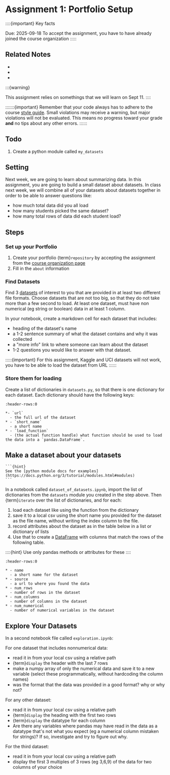 # Assignment 1: Portfolio Setup

::::{important} Key facts

Due: 2025-09-18
To accept the assignment, you have to have already joined the course organization 
:::::


## Related Notes

- [](../notes/2025-09-04.md)
- [](../notes/2025-09-09.md)
- [](../notes/2025-09-11.md) 


:::{warning}

This assignment relies on somethings that we will learn on Sept 11. 
::::


:::::::{important}
Remember that your code always has to adhere to the course [style guide](#style:hard). Small violations may receive a warning, but major violations will not be evaluated.  This means no progress toward your grade **and** no tips about any other errors. 
::::::

## Todo 


1. Create a python module called `my_datasets`



## Setting

Next week, we are going to learn about summarizing data. In this assignment, you are going to build a small dataset about datasets. In class next week, we will combine all of your datasets about datasets together in order to be able to answer questions like:

- how much total data did you all load
- how many students picked the same dataset?
- how many total rows of data did each student load?

## Steps

### Set up your Portfolio

1. Create your portfolio {term}`repository` by accepting the assignment from the [course organization page](https://github.com/rhodyprog4ds) 
1. Fill in the `about` information 

### Find Datasets

Find 3 [datasets](#data:basic) of interest to you that are provided in at least two different file formats. Choose datasets that are not too big, so that they do not take more than a few second to load. At least one dataset, must have non numerical (eg string or boolean) data in at least 1 column.

In your notebook, create a markdown cell for each dataset that includes:
- heading of the dataset's name
- a 1-2 sentence summary of what the dataset contains and why it was collected
- a "more info" link to where someone can learn about the dataset
- 1-2 questions you would like to answer with that dataset.

:::::{important}
For this assignment, Kaggle and UCI datasets will not work, you have to be able to load the dataset from URL
::::::

### Store them for loading

Create a list of dictionaries in `datasets.py`, so that there is one dictionary for each dataset. Each dictionary should have the following keys:

```{list-table} Meta Data Description of the dictionary to create
:header-rows:0

*- `url`
  - the full url of the dataset
* - `short_name`
  - a short name
* - `load_function`
  - (the actual function handle) what function should be used to load the data into a `pandas.DataFrame`.

```

## Make a dataset about your datasets

````{margin}
```{hint}
See the [python module docs for examples](https://docs.python.org/3/tutorial/modules.html#modules)
```
````

In a notebook called `dataset_of_datasets.ipynb`, import the list of dictionaries from the `datasets` module you created in the step above. 
Then {term}`iterate` over the list of dictionaries, and for each:  

1. load each dataset like using the function from the dictionary
1. save it to a local csv using the short name you provided for the dataset as the file name, without writing the index column to the file.
1. record attributes about the dataset as in the table below in a list or dictionary  of lists 
1. Use that to create a [DataFrame](https://pandas.pydata.org/docs/reference/frame.html) with columns that match the rows of the following table.

::::{hint}
Use only pandas methods or attributes for these
::::

```{list-table} Meta Data Description of the DataFrame to build
:header-rows:0

* - name
  - a short name for the dataset
* - source
  - a url to where you found the data
* - num_rows
  - number of rows in the dataset
* - num_columns
  - number of columns in the dataset
* - num_numerical
  - number of numerical variables in the dataset
```

## Explore Your Datasets


In a second notebook file called `exploration.ipynb`: 

For one dataset that includes nonnumerical data:
- read it in from your local csv using a relative path
- {term}`display` the header with the last 7 rows
- make a numpy array of only the numerical data and save it to a new variable (select these programmatically, without hardcoding the column names)
- was the format that the data was provided in a good format? why or why not?


For any other dataset:
- read it in from your local csv using a relative path
- {term}`display` the heading with the first two rows
- {term}`display` the datatype for each column
- Are there any variables where pandas may have read in the data as a datatype that's not what you expect (eg a numerical column mistaken for strings)? If so, investigate and try to figure out why.

For the third dataset:
- read it in from your local csv using a relative path
- display the first 3 multiples of 3 rows (eg 3,6,9) of the data for two columns of your choice
